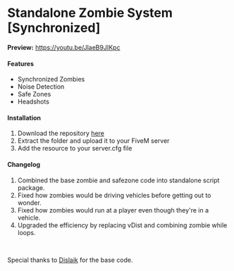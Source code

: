 <h1>Standalone Zombie System [Synchronized]</h1>

<strong>Preview:</strong> https://youtu.be/JlaeB9JIKpc

<h4>Features</h4>

<ul>
    <li>Synchronized Zombies</li>
    <li>Noise Detection</li>
    <li>Safe Zones</li>
    <li>Headshots</li>
</ul>

<h4>Installation</h4>

<ol>
  <li>Download the repository <a href="https://github.com/WeponzTV/Standalone-Zombie-System">here</a></li>
  <li>Extract the folder and upload it to your FiveM server</li>
  <li>Add the resource to your server.cfg file</li>
</ol>

<h4>Changelog</h4>

<ol>
  <li>Combined the base zombie and safezone code into standalone script package.</li>
  <li>Fixed how zombies would be driving vehicles before getting out to wonder.</li>
  <li>Fixed how zombies would run at a player even though they're in a vehicle.</li>
  <li>Upgraded the efficiency by replacing vDist and combining zombie while loops.</li>
</ol>

<br>

Special thanks to <a href="https://github.com/Dislaik">Dislaik</a> for the base code.
